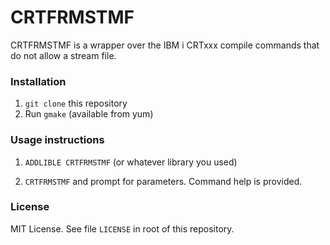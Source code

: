 # CRTFRMSTMF

CRTFRMSTMF is a wrapper over the IBM i CRTxxx compile commands that do not allow a stream file.

### Installation 

1. `git clone` this repository
2. Run `gmake` (available from yum)

### Usage instructions

1. `ADDLIBLE CRTFRMSTMF` (or whatever library you used)
2) `CRTFRMSTMF` and prompt for parameters.  Command help is provided. 

### License

MIT License. See file `LICENSE` in root of this repository.

